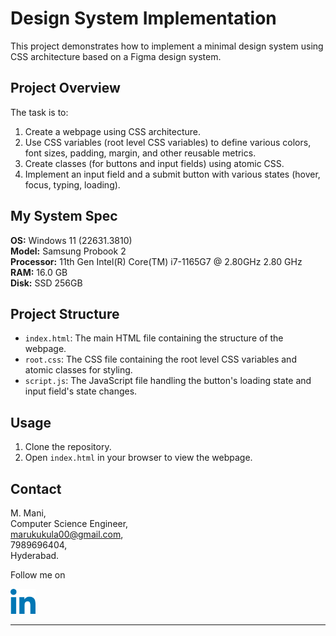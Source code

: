 # Design System Implementation

This project demonstrates how to implement a minimal design system using CSS architecture based on a Figma design system.

## Project Overview

The task is to:
1. Create a webpage using CSS architecture.
2. Use CSS variables (root level CSS variables) to define various colors, font sizes, padding, margin, and other reusable metrics.
3. Create classes (for buttons and input fields) using atomic CSS.
4. Implement an input field and a submit button with various states (hover, focus, typing, loading).

## My System Spec

**OS:** Windows 11 (22631.3810)\
**Model:** Samsung Probook 2\
**Processor:** 11th Gen Intel(R) Core(TM) i7-1165G7 @ 2.80GHz 2.80 GHz\
**RAM:** 16.0 GB\
**Disk:** SSD 256GB

## Project Structure

- `index.html`: The main HTML file containing the structure of the webpage.
- `root.css`: The CSS file containing the root level CSS variables and atomic classes for styling.
- `script.js`: The JavaScript file handling the button's loading state and input field's state changes.

## Usage

1. Clone the repository.
2. Open `index.html` in your browser to view the webpage.

## Contact

M. Mani,\
Computer Science Engineer,\
marukukula00@gmail.com,\
7989696404,\
Hyderabad.

Follow me on

[<img src='https://github.com/Akash-Peace/INDUSTRIAL-WEBSITE/blob/main/images/linkedin.png' alt='linkedin' height='40'>](https://www.linkedin.com/in/mani-marukukula-26a344253/)

---
